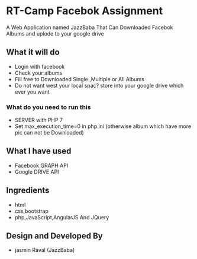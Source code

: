 # RT-Camp Facebok Assignment
A Web Application named JazzBaba That Can Downloaded Facebok Albums and uplode to your google drive

## What it will do
* Login with facebook
* Check your albums
* Fill free to Downloaded Single ,Multiple or All Albums 
* Do not want west your local spac? store into your google drive which ever you want

### What do you need to run this

- SERVER with PHP 7 
- Set max_execution_time=0 in php.ini (otherwise album which have more pic can not be Downloaded) 

## What I have used
* Facebook GRAPH API
* Google DRIVE API

## Ingredients
* html
* css,bootstrap
* php,JavaScript,AngularJS And JQuery
 
## Design and Developed By
* jasmin Raval (JazzBaba)

